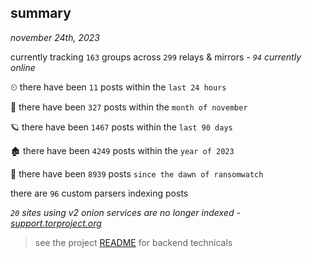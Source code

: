 
## summary
_november 24th, 2023_

currently tracking `163` groups across `299` relays & mirrors - _`94` currently online_

⏲ there have been `11` posts within the `last 24 hours`

🦈 there have been `327` posts within the `month of november`

🪐 there have been `1467` posts within the `last 90 days`

🏚 there have been `4249` posts within the `year of 2023`

🦕 there have been `8939` posts `since the dawn of ransomwatch`

there are `96` custom parsers indexing posts

_`20` sites using v2 onion services are no longer indexed - [support.torproject.org](https://support.torproject.org/onionservices/v2-deprecation/)_

> see the project [README](https://github.com/joshhighet/ransomwatch#ransomwatch--) for backend technicals
